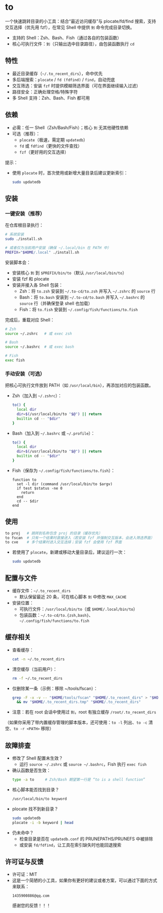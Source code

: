 # to

一个快速跳转目录的小工具：结合“最近访问缓存”与 plocate/fd/find 搜索，支持交互选择（优先用 fzf），在常见 Shell 中提供 `到` 命令完成目录切换。

- 支持的 Shell：Zsh、Bash、Fish（通过各自的包装函数）
- 核心可执行文件：`到`（只输出选中目录路径），由包装函数执行 `cd`

## 特性
- 最近目录缓存（`~/.to_recent_dirs`），命中优先
- 多后端搜索：`plocate` / `fd (fdfind)` / `find`，自动兜底
- 交互筛选：安装 `fzf` 时提供模糊筛选界面（可在界面继续输入过滤）
- 路径安全：正确处理空格/特殊字符
- 多 Shell 支持：Zsh、Bash、Fish 都可用

## 依赖
- 必需：任一 Shell（Zsh/Bash/Fish）；核心 `到` 无其他硬性依赖
- 可选（推荐）：
  - `plocate`（极速，需定期 `updatedb`）
  - `fd` 或 `fdfind`（更快的文件查找）
  - `fzf`（更好用的交互选择）

提示：
- 使用 `plocate` 时，首次使用或新增大量目录后建议更新索引：
  ```bash
  sudo updatedb
  ```

## 安装
### 一键安装（推荐）
在仓库根目录执行：
```bash
# 系统安装
sudo ./install.sh

# 或者仅为当前用户安装（确保 ~/.local/bin 在 PATH 中）
PREFIX="$HOME/.local" ./install.sh
```

安装脚本会：
- 安装核心 `到` 到 `$PREFIX/bin/to`（默认 `/usr/local/bin/to`）
- 安装 fzf 和 plocate 
- 安装并接入各 Shell 包装：
  - Zsh：将 `to.zsh` 安装到 `~/.to-cd/to.zsh` 并写入 `~/.zshrc` 的 `source` 行
  - Bash：将 `to.bash` 安装到 `~/.to-cd/to.bash` 并写入 `~/.bashrc` 的 `source` 行（并确保登录 shell 也加载）
  - Fish：将 `to.fish` 安装到 `~/.config/fish/functions/to.fish`

完成后，重载对应 Shell：
```bash
# Zsh
source ~/.zshrc   # 或 exec zsh

# Bash
source ~/.bashrc  # 或 exec bash

# Fish
exec fish
```

### 手动安装（可选）
把核心可执行文件放到 PATH（如 `/usr/local/bin`），再添加对应的包装函数。

- Zsh（加入到 `~/.zshrc`）：
  ```bash
  to() {
    local dir
    dir=$(/usr/local/bin/to "$@") || return
    builtin cd -- "$dir"
  }
  ```

- Bash（加入到 `~/.bashrc` 或 `~/.profile`）：
  ```bash
  to() {
    local dir
    dir=$(/usr/local/bin/to "$@") || return
    builtin cd -- "$dir"
  }
  ```

- Fish（保存为 `~/.config/fish/functions/to.fish`）：
  ```fish
  function to
    set -l dir (command /usr/local/bin/to $argv)
    if test $status -ne 0
      return
    end
    cd -- $dir
  end
  ```

## 使用
```bash
to proj   # 跳转到名称包含 proj 的目录（缓存优先）
to fscan  # 只有一个结果时直接进入（若安装 fzf 并强制交互版本，会进入筛选界面）
to cve    # 多个结果时进入交互选择；安装 fzf 会使用 fzf 界面
```

- 若使用了 `plocate`，新建或移动大量目录后，建议运行一次：
  ```bash
  sudo updatedb
  ```

## 配置与文件
- 缓存文件：`~/.to_recent_dirs`
  - 默认保留最近 20 条，可在核心脚本 `到` 中修改 `MAX_CACHE`
- 安装位置：
  - 可执行文件：`/usr/local/bin/to`（或 `$HOME/.local/bin/to`）
  - 包装函数：`~/.to-cd/to.{zsh,bash}`、`~/.config/fish/functions/to.fish`

## 缓存相关
- 查看缓存：
  ```bash
  cat -n ~/.to_recent_dirs
  ```
- 清空缓存（当前用户）：
  ```bash
  rm -f ~/.to_recent_dirs
  ```
- 仅删除某一条（示例：移除 ~/tools/fscan）：
  ```bash
  grep -F -x -v -- "$HOME/tools/fscan" "$HOME/.to_recent_dirs" > "$HOME/.to_recent_dirs.tmp" \
    && mv "$HOME/.to_recent_dirs.tmp" "$HOME/.to_recent_dirs"
  ```
- 注意：若在 root 会话中使用过 `到`，root 有独立缓存 `/root/.to_recent_dirs`

（如果你采用了带内置缓存管理的脚本版本，还可使用：`to -l` 列出、`to -c` 清空、`to -r <PATH>` 移除）

## 故障排查
- 修改了 Shell 配置未生效？
  - 运行 `source ~/.zshrc` 或 `source ~/.bashrc`，Fish 执行 `exec fish`
- 确认函数是否生效：
  ```bash
  type -a to     # Zsh/Bash 期望第一行是 “to is a shell function”
  ```
- 核心脚本能否找到目录？
  ```bash
  /usr/local/bin/to keyword
  ```
- plocate 找不到新目录？
  ```bash
  sudo updatedb
  plocate -i -b keyword | head
  ```
- 仍未命中？
  - 检查目录是否在 `updatedb.conf` 的 PRUNEPATHS/PRUNEFS 中被排除
  - 或安装 `fd/fdfind`，让工具在索引缺失时也能回退搜索

## 许可证与反馈
- 许可证：MIT
- 这是一个简陋的小工具，如果你有更好的建议或者方案，可以通过下面的方式来联系：
  ```
  1435900886@qq.com
  ```
  感谢您的反馈！！！
